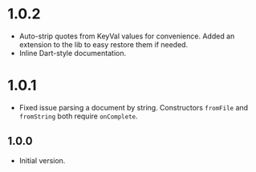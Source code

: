 # 1.0.2

- Auto-strip quotes from KeyVal values for convenience. Added an extension to the lib to easy restore them if needed.
- Inline Dart-style documentation.

# 1.0.1

- Fixed issue parsing a document by string. Constructors `fromFile` and `fromString` both require `onComplete`.

## 1.0.0

- Initial version.
